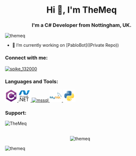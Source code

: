 <h1 align="center">Hi 👋, I'm TheMeq</h1>
<h3 align="center">I'm a C# Developer from Nottingham, UK.</h3>

<p align="left"> <img src="https://komarev.com/ghpvc/?username=themeq&label=Profile%20views&color=0e75b6&style=flat" alt="themeq" /> </p>

- 🔭 I’m currently working on [PabloBot]((Private Repo))

<h3 align="left">Connect with me:</h3>
<p align="left">
<a href="https://twitter.com/spike_132000" target="blank"><img align="center" src="https://raw.githubusercontent.com/rahuldkjain/github-profile-readme-generator/master/src/images/icons/Social/twitter.svg" alt="spike_132000" height="30" width="40" /></a>
</p>

<h3 align="left">Languages and Tools:</h3>
<p align="left"> <a href="https://www.w3schools.com/cs/" target="_blank" rel="noreferrer"> <img src="https://raw.githubusercontent.com/devicons/devicon/master/icons/csharp/csharp-original.svg" alt="csharp" width="40" height="40"/> </a> <a href="https://dotnet.microsoft.com/" target="_blank" rel="noreferrer"> <img src="https://raw.githubusercontent.com/devicons/devicon/master/icons/dot-net/dot-net-original-wordmark.svg" alt="dotnet" width="40" height="40"/> </a> <a href="https://www.microsoft.com/en-us/sql-server" target="_blank" rel="noreferrer"> <img src="https://www.svgrepo.com/show/303229/microsoft-sql-server-logo.svg" alt="mssql" width="40" height="40"/> </a> <a href="https://www.mysql.com/" target="_blank" rel="noreferrer"> <img src="https://raw.githubusercontent.com/devicons/devicon/master/icons/mysql/mysql-original-wordmark.svg" alt="mysql" width="40" height="40"/> </a> <a href="https://www.python.org" target="_blank" rel="noreferrer"> <img src="https://raw.githubusercontent.com/devicons/devicon/master/icons/python/python-original.svg" alt="python" width="40" height="40"/> </a> </p>

<h3 align="left">Support:</h3>
<p><a href="https://ko-fi.com/TheMeq"> <img align="left" src="https://cdn.ko-fi.com/cdn/kofi3.png?v=3" height="50" width="210" alt="TheMeq" /></a></p><br><br>

<p>&nbsp;<img align="center" src="https://github-readme-stats.vercel.app/api?username=themeq&show_icons=true&locale=en" alt="themeq" /></p>

<p><img align="center" src="https://github-readme-streak-stats.herokuapp.com/?user=themeq&" alt="themeq" /></p>

